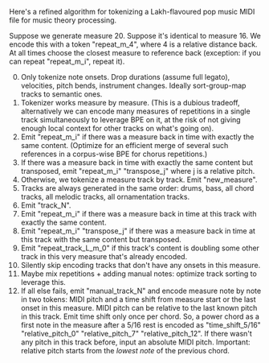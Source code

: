 Here's a refined algorithm for tokenizing a Lakh-flavoured pop music MIDI file for music theory processing.

Suppose we generate measure 20. Suppose it's identical to measure 16. We encode this with a token "repeat_m_4", where 4 is a relative distance back. At all times choose the closest measure to reference back (exception: if you can repeat "repeat_m_i", repeat it).

0. Only tokenize note onsets. Drop durations (assume full legato), velocities, pitch bends, instrument changes. Ideally sort-group-map tracks to semantic ones.
1. Tokenizer works measure by measure. (This is a dubious tradeoff, alternatively we can encode many measures of repetitions in a single track simultaneously to leverage BPE on it, at the risk of not giving enough local context for other tracks on what's going on).
2. Emit "repeat_m_i" if there was a measure back in time with exactly the same content. (Optimize for an efficient merge of several such references in a corpus-wise BPE for chorus repetitions.)
3. If there was a measure back in time with exactly the same content but transposed, emit "repeat_m_i" "transpose_j" where j is a relative pitch.
4. Otherwise, we tokenize a measure track by track. Emit "new_measure".
5. Tracks are always generated in the same order: drums, bass, all chord tracks, all melodic tracks, all ornamentation tracks.
6. Emit "track_N".
7. Emit "repeat_m_i" if there was a measure back in time at this track with exactly the same content.
8. Emit "repeat_m_i" "transpose_j" if there was a measure back in time at this track with the same content but transposed.
9. Emit "repeat_track_L_m_0" if this track's content is doubling some other track in this very measure that's already encoded.
10. Silently skip encoding tracks that don't have any onsets in this measure.
98. Maybe mix repetitions + adding manual notes: optimize track sorting to leverage this.
99. If all else fails, emit "manual_track_N" and encode measure note by note in two tokens: MIDI pitch and a time shift from measure start or the last onset in this measure. MIDI pitch can be relative to the last known pitch in this track. Emit time shift only once per chord. So, a power chord as a first note in the measure after a 5/16 rest is encoded as "time_shift_5/16" "relative_pitch_0" "relative_pitch_7" "relative_pitch_12". If there wasn't any pitch in this track before, input an absolute MIDI pitch. Important: relative pitch starts from the *lowest note* of the previous chord.
